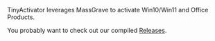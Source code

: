 TinyActivator leverages MassGrave to activate Win10/Win11 and Office Products.

You probably want to check out our compiled <a href="https://github.com/BinaryBrother/TinyActivator/releases">Releases</a>.
